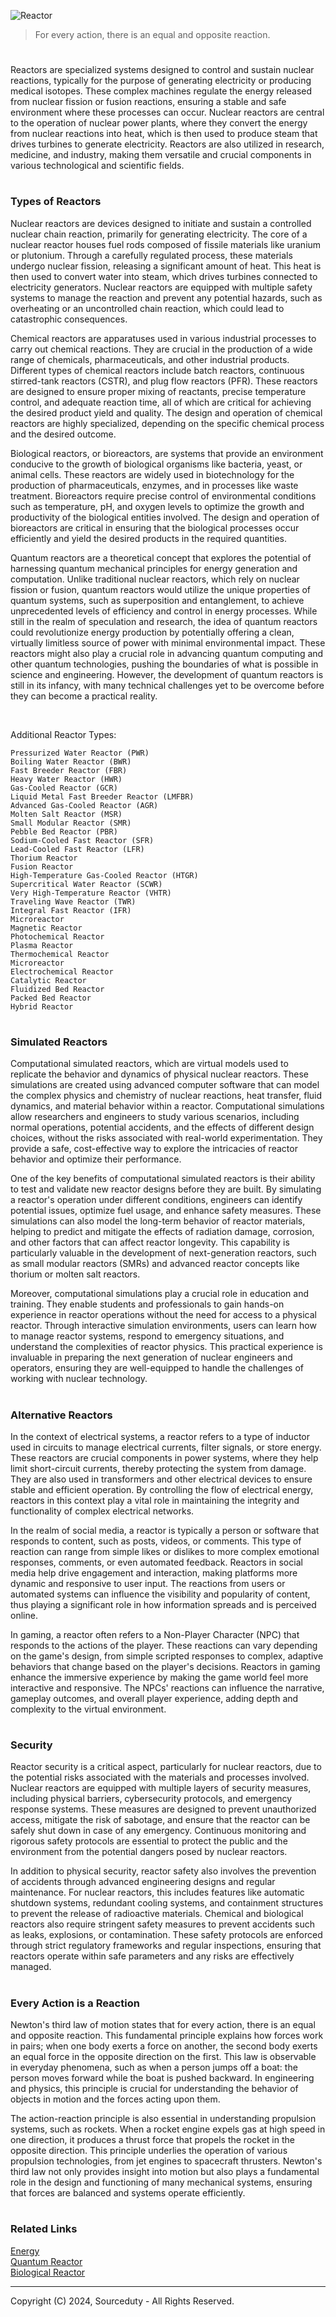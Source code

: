 ![Reactor](https://github.com/user-attachments/assets/0e55ecc8-d341-4651-8346-6b02671e0e60)

> For every action, there is an equal and opposite reaction.

#

Reactors are specialized systems designed to control and sustain nuclear reactions, typically for the purpose of generating electricity or producing medical isotopes. These complex machines regulate the energy released from nuclear fission or fusion reactions, ensuring a stable and safe environment where these processes can occur. Nuclear reactors are central to the operation of nuclear power plants, where they convert the energy from nuclear reactions into heat, which is then used to produce steam that drives turbines to generate electricity. Reactors are also utilized in research, medicine, and industry, making them versatile and crucial components in various technological and scientific fields.

#
### Types of Reactors

Nuclear reactors are devices designed to initiate and sustain a controlled nuclear chain reaction, primarily for generating electricity. The core of a nuclear reactor houses fuel rods composed of fissile materials like uranium or plutonium. Through a carefully regulated process, these materials undergo nuclear fission, releasing a significant amount of heat. This heat is then used to convert water into steam, which drives turbines connected to electricity generators. Nuclear reactors are equipped with multiple safety systems to manage the reaction and prevent any potential hazards, such as overheating or an uncontrolled chain reaction, which could lead to catastrophic consequences.

Chemical reactors are apparatuses used in various industrial processes to carry out chemical reactions. They are crucial in the production of a wide range of chemicals, pharmaceuticals, and other industrial products. Different types of chemical reactors include batch reactors, continuous stirred-tank reactors (CSTR), and plug flow reactors (PFR). These reactors are designed to ensure proper mixing of reactants, precise temperature control, and adequate reaction time, all of which are critical for achieving the desired product yield and quality. The design and operation of chemical reactors are highly specialized, depending on the specific chemical process and the desired outcome.

Biological reactors, or bioreactors, are systems that provide an environment conducive to the growth of biological organisms like bacteria, yeast, or animal cells. These reactors are widely used in biotechnology for the production of pharmaceuticals, enzymes, and in processes like waste treatment. Bioreactors require precise control of environmental conditions such as temperature, pH, and oxygen levels to optimize the growth and productivity of the biological entities involved. The design and operation of bioreactors are critical in ensuring that the biological processes occur efficiently and yield the desired products in the required quantities.

Quantum reactors are a theoretical concept that explores the potential of harnessing quantum mechanical principles for energy generation and computation. Unlike traditional nuclear reactors, which rely on nuclear fission or fusion, quantum reactors would utilize the unique properties of quantum systems, such as superposition and entanglement, to achieve unprecedented levels of efficiency and control in energy processes. While still in the realm of speculation and research, the idea of quantum reactors could revolutionize energy production by potentially offering a clean, virtually limitless source of power with minimal environmental impact. These reactors might also play a crucial role in advancing quantum computing and other quantum technologies, pushing the boundaries of what is possible in science and engineering. However, the development of quantum reactors is still in its infancy, with many technical challenges yet to be overcome before they can become a practical reality.

<br>

Additional Reactor Types:

```
Pressurized Water Reactor (PWR)
Boiling Water Reactor (BWR)
Fast Breeder Reactor (FBR)
Heavy Water Reactor (HWR)
Gas-Cooled Reactor (GCR)
Liquid Metal Fast Breeder Reactor (LMFBR)
Advanced Gas-Cooled Reactor (AGR)
Molten Salt Reactor (MSR)
Small Modular Reactor (SMR)
Pebble Bed Reactor (PBR)
Sodium-Cooled Fast Reactor (SFR)
Lead-Cooled Fast Reactor (LFR)
Thorium Reactor
Fusion Reactor
High-Temperature Gas-Cooled Reactor (HTGR)
Supercritical Water Reactor (SCWR)
Very High-Temperature Reactor (VHTR)
Traveling Wave Reactor (TWR)
Integral Fast Reactor (IFR)
Microreactor
Magnetic Reactor
Photochemical Reactor
Plasma Reactor
Thermochemical Reactor
Microreactor
Electrochemical Reactor
Catalytic Reactor
Fluidized Bed Reactor
Packed Bed Reactor
Hybrid Reactor
```

#
### Simulated Reactors

Computational simulated reactors, which are virtual models used to replicate the behavior and dynamics of physical nuclear reactors. These simulations are created using advanced computer software that can model the complex physics and chemistry of nuclear reactions, heat transfer, fluid dynamics, and material behavior within a reactor. Computational simulations allow researchers and engineers to study various scenarios, including normal operations, potential accidents, and the effects of different design choices, without the risks associated with real-world experimentation. They provide a safe, cost-effective way to explore the intricacies of reactor behavior and optimize their performance.

One of the key benefits of computational simulated reactors is their ability to test and validate new reactor designs before they are built. By simulating a reactor's operation under different conditions, engineers can identify potential issues, optimize fuel usage, and enhance safety measures. These simulations can also model the long-term behavior of reactor materials, helping to predict and mitigate the effects of radiation damage, corrosion, and other factors that can affect reactor longevity. This capability is particularly valuable in the development of next-generation reactors, such as small modular reactors (SMRs) and advanced reactor concepts like thorium or molten salt reactors.

Moreover, computational simulations play a crucial role in education and training. They enable students and professionals to gain hands-on experience in reactor operations without the need for access to a physical reactor. Through interactive simulation environments, users can learn how to manage reactor systems, respond to emergency situations, and understand the complexities of reactor physics. This practical experience is invaluable in preparing the next generation of nuclear engineers and operators, ensuring they are well-equipped to handle the challenges of working with nuclear technology.

#
### Alternative Reactors

In the context of electrical systems, a reactor refers to a type of inductor used in circuits to manage electrical currents, filter signals, or store energy. These reactors are crucial components in power systems, where they help limit short-circuit currents, thereby protecting the system from damage. They are also used in transformers and other electrical devices to ensure stable and efficient operation. By controlling the flow of electrical energy, reactors in this context play a vital role in maintaining the integrity and functionality of complex electrical networks.

In the realm of social media, a reactor is typically a person or software that responds to content, such as posts, videos, or comments. This type of reaction can range from simple likes or dislikes to more complex emotional responses, comments, or even automated feedback. Reactors in social media help drive engagement and interaction, making platforms more dynamic and responsive to user input. The reactions from users or automated systems can influence the visibility and popularity of content, thus playing a significant role in how information spreads and is perceived online.

In gaming, a reactor often refers to a Non-Player Character (NPC) that responds to the actions of the player. These reactions can vary depending on the game's design, from simple scripted responses to complex, adaptive behaviors that change based on the player's decisions. Reactors in gaming enhance the immersive experience by making the game world feel more interactive and responsive. The NPCs' reactions can influence the narrative, gameplay outcomes, and overall player experience, adding depth and complexity to the virtual environment.

#
### Security

Reactor security is a critical aspect, particularly for nuclear reactors, due to the potential risks associated with the materials and processes involved. Nuclear reactors are equipped with multiple layers of security measures, including physical barriers, cybersecurity protocols, and emergency response systems. These measures are designed to prevent unauthorized access, mitigate the risk of sabotage, and ensure that the reactor can be safely shut down in case of any emergency. Continuous monitoring and rigorous safety protocols are essential to protect the public and the environment from the potential dangers posed by nuclear reactors.

In addition to physical security, reactor safety also involves the prevention of accidents through advanced engineering designs and regular maintenance. For nuclear reactors, this includes features like automatic shutdown systems, redundant cooling systems, and containment structures to prevent the release of radioactive materials. Chemical and biological reactors also require stringent safety measures to prevent accidents such as leaks, explosions, or contamination. These safety protocols are enforced through strict regulatory frameworks and regular inspections, ensuring that reactors operate within safe parameters and any risks are effectively managed.

#
### Every Action is a Reaction

Newton's third law of motion states that for every action, there is an equal and opposite reaction. This fundamental principle explains how forces work in pairs; when one body exerts a force on another, the second body exerts an equal force in the opposite direction on the first. This law is observable in everyday phenomena, such as when a person jumps off a boat: the person moves forward while the boat is pushed backward. In engineering and physics, this principle is crucial for understanding the behavior of objects in motion and the forces acting upon them.

The action-reaction principle is also essential in understanding propulsion systems, such as rockets. When a rocket engine expels gas at high speed in one direction, it produces a thrust force that propels the rocket in the opposite direction. This principle underlies the operation of various propulsion technologies, from jet engines to spacecraft thrusters. Newton's third law not only provides insight into motion but also plays a fundamental role in the design and functioning of many mechanical systems, ensuring that forces are balanced and systems operate efficiently.

#
### Related Links

[Energy](https://github.com/sourceduty/Energy)
<br>
[Quantum Reactor](https://github.com/sourceduty/Quantum_Reactor)
<br>
[Biological Reactor](https://github.com/sourceduty/Biological_Reactor)

***
Copyright (C) 2024, Sourceduty - All Rights Reserved.
